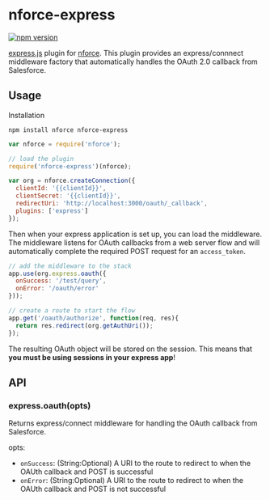 nforce-express
==============

[![npm version](https://badge.fury.io/js/nforce-express.svg)](https://badge.fury.io/js/nforce-express)

[express.js](https://github.com/strongloop/express) plugin for
[nforce](https://github.com/kevinohara80/nforce). 
This plugin provides an express/connnect middleware factory that
automatically handles the OAuth 2.0 callback from Salesforce.

## Usage

Installation

```
npm install nforce nforce-express
```

```js
var nforce = require('nforce');

// load the plugin
require('nforce-express')(nforce);

var org = nforce.createConnection({
  clientId: '{{clientId}}',
  clientSecret: '{{clientId}}',
  redirectUri: 'http://localhost:3000/oauth/_callback',
  plugins: ['express']
});
```

Then when your express application is set up, you can load
the middleware. The middleware listens for OAuth callbacks from
a web server flow and will automatically complete the required
POST request for an `access_token`.

```js
// add the middleware to the stack
app.use(org.express.oauth({
  onSuccess: '/test/query',
  onError: '/oauth/error'
}));

// create a route to start the flow
app.get('/oauth/authorize', function(req, res){
  return res.redirect(org.getAuthUri());
});
```

The resulting OAuth object will be stored on the session. This means that
**you must be using sessions in your express app**!

## API

### express.oauth(opts)

Returns express/connect middleware for handling the OAuth callback from
Salesforce.

opts:

* `onSuccess`: (String:Optional) A URI to the route to redirect to when
the OAUth callback and POST is successful
* `onError`: (String:Optional) A URI to the route to redirect to when
the OAUth callback and POST is not successful
